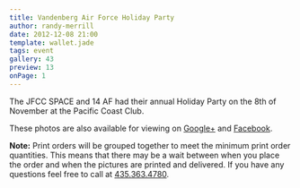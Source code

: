 ```yaml
---
title: Vandenberg Air Force Holiday Party
author: randy-merrill
date: 2012-12-08 21:00
template: wallet.jade
tags: event
gallery: 43
preview: 13
onPage: 1
---
```


The JFCC SPACE and 14 AF had their annual Holiday Party on the 8th of November at the Pacific Coast Club.

<span class="more"></span>

These photos are also available for viewing on [Google+][plus] and [Facebook][fb].

**Note:** Print orders will be grouped together to meet the minimum print order quantities. This means that there may be a wait between when you place the order and when the pictures are printed and delivered. If you have any questions feel free to call at [435.363.4780][tel].

[plus]: https://plus.google.com/photos/114870301499667220446/albums/
[fb]: https://www.facebook.com/media/set/
[tel]: tel:+14353634780
